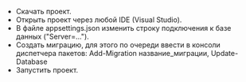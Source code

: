 - Скачать проект.
- Открыть проект через любой IDE (Visual Studio).
- В файле appsettings.json изменить строку подключения к базе данных ("Server=...").
- Создать миграцию, для этого по очереди ввести в консоли диспетчера пакетов: Add-Migration название_миграции, Update-Database
- Запустить проект.
